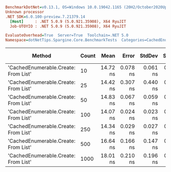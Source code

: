 ``` ini

BenchmarkDotNet=v0.13.1, OS=Windows 10.0.19042.1165 (20H2/October2020Update)
Unknown processor
.NET SDK=6.0.100-preview.7.21379.14
  [Host]     : .NET 5.0.9 (5.0.921.35908), X64 RyuJIT
  Job-UTOYIO : .NET 5.0.9 (5.0.921.35908), X64 RyuJIT

EvaluateOverhead=True  Server=True  Toolchain=.NET 5.0  
Namespace=dotNetTips.Spargine.Core.BenchmarkTests  Categories=CachedEnumerable Class  

```
|                               Method | Count |     Mean |    Error |   StdDev |   StdErr |      Min |       Q1 |   Median |       Q3 |      Max |         Op/s | CI99.9% Margin | Iterations | Kurtosis | MValue | Skewness | Rank | LogicalGroup | Baseline | Code Size |  Gen 0 | Allocated |
|------------------------------------- |------ |---------:|---------:|---------:|---------:|---------:|---------:|---------:|---------:|---------:|-------------:|---------------:|-----------:|---------:|-------:|---------:|-----:|------------- |--------- |----------:|-------:|----------:|
| &#39;CachedEnumerable.Create: From List&#39; |    10 | 14.72 ns | 0.078 ns | 0.061 ns | 0.018 ns | 14.56 ns | 14.73 ns | 14.74 ns | 14.75 ns | 14.78 ns | 67,916,095.5 |      0.0781 ns |      12.00 |    4.389 |  2.000 |  -1.5226 |    3 |            * |       No |     128 B | 0.0086 |      80 B |
| &#39;CachedEnumerable.Create: From List&#39; |    25 | 14.42 ns | 0.307 ns | 0.440 ns | 0.083 ns | 13.88 ns | 14.12 ns | 14.23 ns | 14.67 ns | 15.43 ns | 69,339,415.9 |      0.3070 ns |      28.00 |    2.459 |  2.471 |   0.9196 |    2 |            * |       No |     128 B | 0.0087 |      80 B |
| &#39;CachedEnumerable.Create: From List&#39; |    50 | 14.83 ns | 0.067 ns | 0.059 ns | 0.016 ns | 14.71 ns | 14.81 ns | 14.85 ns | 14.87 ns | 14.92 ns | 67,414,432.4 |      0.0670 ns |      14.00 |    2.419 |  2.000 |  -0.6825 |    3 |            * |       No |     128 B | 0.0086 |      80 B |
| &#39;CachedEnumerable.Create: From List&#39; |   100 | 14.07 ns | 0.024 ns | 0.023 ns | 0.006 ns | 14.02 ns | 14.05 ns | 14.07 ns | 14.08 ns | 14.11 ns | 71,095,468.5 |      0.0244 ns |      15.00 |    2.355 |  2.000 |   0.0649 |    1 |            * |       No |     128 B | 0.0086 |      80 B |
| &#39;CachedEnumerable.Create: From List&#39; |   250 | 14.34 ns | 0.029 ns | 0.027 ns | 0.007 ns | 14.29 ns | 14.33 ns | 14.34 ns | 14.36 ns | 14.39 ns | 69,724,668.6 |      0.0294 ns |      15.00 |    2.227 |  2.000 |   0.1894 |    2 |            * |       No |     128 B | 0.0086 |      80 B |
| &#39;CachedEnumerable.Create: From List&#39; |   500 | 16.64 ns | 0.166 ns | 0.147 ns | 0.039 ns | 16.48 ns | 16.55 ns | 16.61 ns | 16.66 ns | 17.01 ns | 60,080,295.9 |      0.1659 ns |      14.00 |    3.309 |  2.000 |   1.1101 |    4 |            * |       No |     128 B | 0.0086 |      80 B |
| &#39;CachedEnumerable.Create: From List&#39; |  1000 | 18.01 ns | 0.210 ns | 0.196 ns | 0.051 ns | 17.76 ns | 17.82 ns | 18.01 ns | 18.16 ns | 18.38 ns | 55,525,105.5 |      0.2097 ns |      15.00 |    1.681 |  2.000 |   0.1995 |    5 |            * |       No |     128 B | 0.0086 |      80 B |
